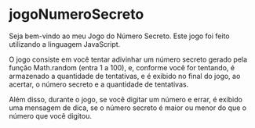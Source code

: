 # jogoNumeroSecreto

Seja bem-vindo ao meu Jogo do Número Secreto. Este jogo foi feito utilizando a linguagem JavaScript.

O jogo consiste em você tentar adivinhar um número secreto gerado pela função Math.random (entra 1 a 100), e, conforme você for tentando, é armazenado a quantidade de tentativas, e é exibido no final do jogo, ao acertar, o número secreto e a quantidade de tentativas.

Além disso, durante o jogo, se você digitar um número e errar, é exibido uma mensagem de dica, se o número secreto é maior ou menor do que o número que você digitou.
